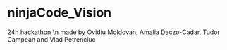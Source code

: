 # ninjaCode_Vision
24h hackathon \n
made by Ovidiu Moldovan, Amalia Daczo-Cadar, Tudor Campean and Vlad Petrenciuc
